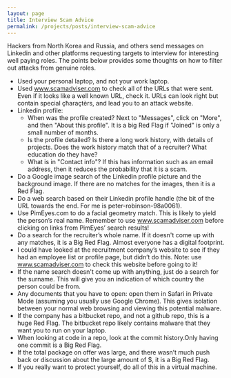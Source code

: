 ```yaml
---
layout: page
title: Interview Scam Advice
permalink: /projects/posts/interview-scam-advice
---
```


Hackers from North Korea and Russia, and others send messages on Linkedin and other platforms requesting targets to interview for interesting well paying roles. The points below provides some thoughts on how to filter out attacks from genuine roles.

* Used your personal laptop, and not your work laptop.
* Used www.scamadviser.com to check all of the URLs that were sent. Even if it looks like a well known URL, check it. URLs can look right but contain special çħaraçtèrs, and lead you to an attack website.
* Linkedin profile:
  * When was the profile created? Next to "Messages", click on "More", and then "About this profile". It is a big Red Flag if "Joined" is only a small number of months.
  * Is the profile detailed? Is there a long work history, with details of projects. Does the work history match that of a recruiter? What education do they have?
  * What is in "Contact info"? If this has information such as an email address, then it reduces the probability that it is a scam.
* Do a Google image search of the Linkedin profile picture and the background image. If there are no matches for the images, then it is a Red Flag.
* Do a web search based on their Linkedin profile handle (the bit of the URL towards the end. For me is peter-robinson-98a0061). 
* Use PimEyes.com to do a facial geometry match. This is likely to yield the person’s real name. Remember to use www.scamadviser.com before clicking on links from PimEyes’ search results!
* Do a search for the recruiter’s whole name. If it doesn't come up with any matches, it is a Big Red Flag. Almost everyone has a digital footprint.
* I could have looked at the recruitment company’s website to see if they had an employee list or profile page, but didn’t do this. Note: use www.scamadviser.com to check this website before going to it!
* If the name search doesn't come up with anything, just do a search for the surname. This will give you an indication of which country the person could be from.
* Any documents that you have to open: open them in Safari in Private Mode (assuming you usually use Google Chrome). This gives isolation between your normal web browsing and viewing this potential malware.
* If the company has a bitbucket repo, and not a github repo, this is a huge Red Flag. The bitbucket repo likely contains malware that they want you to run on your laptop.
* When looking at code in a repo, look at the commit history.Only having one commit is a Big Red Flag.
* If the total package on offer was large, and there wasn’t much push back or discussion about the large amount of $, it is a Big Red Flag.
* If you really want to protect yourself, do all of this in a virtual machine.

